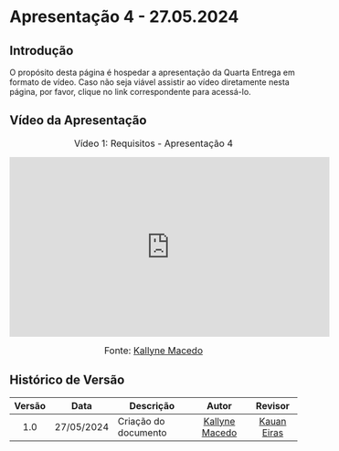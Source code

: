 # Apresentação 4 - 27.05.2024

## Introdução

O propósito desta página é hospedar a apresentação da Quarta Entrega em formato de vídeo. Caso não seja viável assistir ao vídeo diretamente nesta página, por favor, clique no link correspondente para acessá-lo.

## Vídeo da Apresentação

<center>

<font size="3"><p>Vídeo 1: Requisitos - Apresentação 4</p></font>

<iframe width="560" height="315" src="https://www.youtube.com/embed/dKipjgIjNpE?si=08SExZQj8gg1sMQE" title="YouTube video player" frameborder="0" allow="accelerometer; autoplay; clipboard-write; encrypted-media; gyroscope; picture-in-picture; web-share" referrerpolicy="strict-origin-when-cross-origin" allowfullscreen></iframe>

<font size="3"><p>Fonte: [Kallyne Macedo](https://github.com/kalipassos) </p></font>

</center>

## Histórico de Versão

| Versão | Data | Descrição | Autor | Revisor
|:------:|:----:|-----------|:-----:|:------:
| 1.0 | 27/05/2024 | Criação do documento | [Kallyne Macedo](https://github.com/kalipassos) | [Kauan Eiras](https://github.com/kauaneiras) |